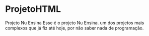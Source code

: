 # ProjetoHTML
Projeto Nu Ensina 
Esse é o projeto Nu Ensina. 
um dos projetos mais complexos que já fiz até hoje, por não saber nada de programação. 
